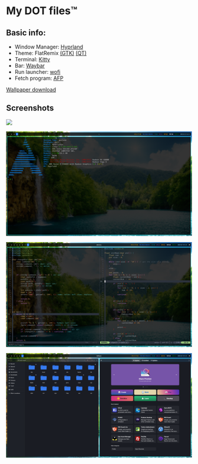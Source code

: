 # My DOT files™

## Basic info:
 * Window Manager: [Hyprland](https://github.com/hyprwm/Hyprland)
 * Theme: FlatRemix [(GTK)](https://github.com/daniruiz/flat-remix-gtk/tree/master/themes) [(QT)](https://github.com/daniruiz/flat-remix-kde)
 * Terminal: [Kitty](https://github.com/kovidgoyal/kitty)
 * Bar: [Waybar](https://github.com/Alexays/Waybar)
 * Run launcher: [wofi](https://hg.sr.ht/~scoopta/wofi)
 * Fetch program: [AFP](https://github.com/Slimemaster0/afp)

 
[Wallpaper download](https://wallpapers.com/wallpapers/nature-of-waterfalls-2ygv7ssy2k0lxlzu.html)


## Screenshots

![](https://github.com/Slimemaster0/dots/blob/main/screen-shuts/blank.png)

![Terminal](https://github.com/Slimemaster0/dots/blob/main/screen-shuts/blank-term.png)

![Vim](https://github.com/Slimemaster0/dots/blob/main/screen-shuts/vim.png)

![GTK apps](https://github.com/Slimemaster0/dots/blob/main/screen-shuts/GTK.png)
